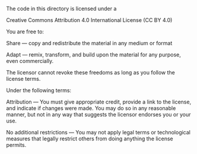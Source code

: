 The code in this directory is licensed under a

  Creative Commons Attribution 4.0 International License (CC BY 4.0)

You are free to:

Share — copy and redistribute the material in any medium or format

Adapt — remix, transform, and build upon the material for any purpose,
        even commercially.

The licensor cannot revoke these freedoms as long as you follow the
license terms.

Under the following terms:

Attribution — You must give appropriate credit, provide a link to
        the license, and indicate if changes were made. You may do so
        in any reasonable manner, but not in any way that suggests the
        licensor endorses you or your use.

No additional restrictions — You may not apply legal terms or
        technological measures that legally restrict others from doing
        anything the license permits.
